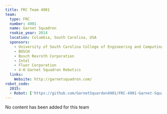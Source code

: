 ```yaml
---
title: FRC Team 4901
team:
  type: FRC
  number: 4901
  name: Garnet Squadron
  rookie_year: 2014
  location: Columbia, South Carolina, USA
  sponsors:
    - University of South Carolina College of Engineering and Computing
    - BOSCH
    - Bosch Rexroth Corporation
    - Intel
    - Fluor Corporation
    - 4-H Garnet Squadron Robotics
  links:
    Website: http://garnetsquadron.com/
robot_code:
  2015:
  - Robot: ['https://github.com/GarnetSquardon4901/FRC-4901-Garnet-Squadron', 'LabVIEW']
---
```

No content has been added for this team